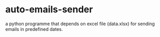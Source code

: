# auto-emails-sender
a python programme that depends on excel file (data.xlsx) for sending emails in predefined dates.
